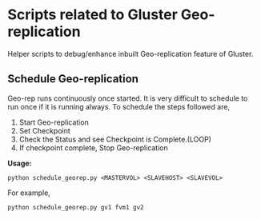 # Scripts related to Gluster Geo-replication

Helper scripts to debug/enhance inbuilt Geo-replication feature of Gluster.

## Schedule Geo-replication
Geo-rep runs continuously once started. It is very difficult to schedule to run once if it is running always. To schedule the steps followed are,

1. Start Geo-replication
2. Set Checkpoint
3. Check the Status and see Checkpoint is Complete.(LOOP)
4. If checkpoint complete, Stop Geo-replication

**Usage:**

    python schedule_georep.py <MASTERVOL> <SLAVEHOST> <SLAVEVOL>

For example,

    python schedule_georep.py gv1 fvm1 gv2

